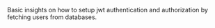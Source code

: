 Basic insights on how to setup jwt authentication and authorization by fetching users from databases.
